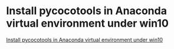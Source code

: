 # Install pycocotools in Anaconda virtual environment under win10
[Install pycocotools in Anaconda virtual environment under win10](https://aiwithcloud.com/2022/09/15/install_pycocotools_in_anaconda_virtual_environment_under_win10/)